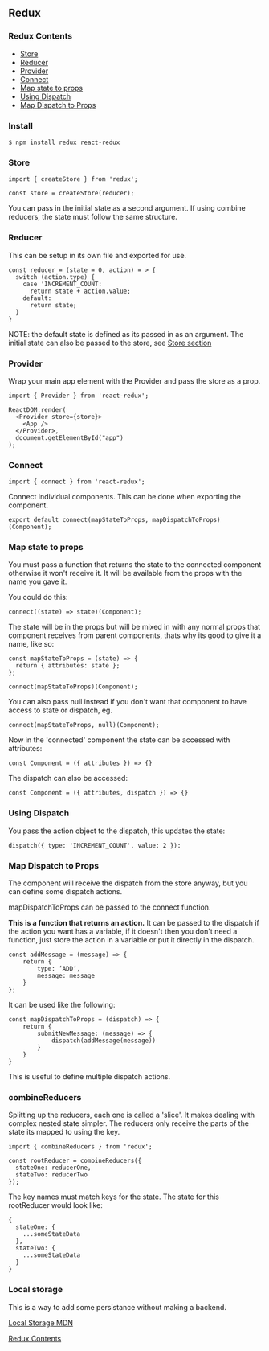 ## Redux

### Redux Contents

- [Store](#store)
- [Reducer](#reducer)
- [Provider](#provider)
- [Connect](#connect)
- [Map state to props](#map-state-to-props)
- [Using Dispatch](#using-dispatch)
- [Map Dispatch to Props](#map-dispatch-to-props)

### Install

    $ npm install redux react-redux

### Store

    import { createStore } from 'redux';

    const store = createStore(reducer);

You can pass in the initial state as a second argument. If using combine reducers, the state must follow the same structure.

### Reducer

This can be setup in its own file and exported for use.

    const reducer = (state = 0, action) = > {
      switch (action.type) {
        case 'INCREMENT_COUNT:
          return state + action.value;
        default:
          return state;
      }
    }

NOTE: the default state is defined as its passed in as an argument. The initial state can also be passed to the store, see [Store section](#store)

### Provider

Wrap your main app element with the Provider and pass the store as a prop.

    import { Provider } from 'react-redux';

    ReactDOM.render(
      <Provider store={store}>
        <App />
      </Provider>,
      document.getElementById("app")
    );

### Connect

    import { connect } from 'react-redux';

Connect individual components. This can be done when exporting the component.

    export default connect(mapStateToProps, mapDispatchToProps)(Component);

### Map state to props

You must pass a function that returns the state to the connected component otherwise it won't receive it. It will be available from the props with the name you gave it.

You could do this:

    connect((state) => state)(Component);

The state will be in the props but will be mixed in with any normal props that component receives from parent components, thats why its good to give it a name, like so:

    const mapStateToProps = (state) => {
      return { attributes: state };
    };

    connect(mapStateToProps)(Component);

You can also pass null instead if you don't want that component to have access to state or dispatch, eg.

    connect(mapStateToProps, null)(Component);

Now in the 'connected' component the state can be accessed with attributes:

    const Component = ({ attributes }) => {}

The dispatch can also be accessed:

    const Component = ({ attributes, dispatch }) => {}

### Using Dispatch

You pass the action object to the dispatch, this updates the state:

    dispatch({ type: 'INCREMENT_COUNT', value: 2 }):

### Map Dispatch to Props

The component will receive the dispatch from the store anyway, but you can define some dispatch actions.

mapDispatchToProps can be passed to the connect function.

**This is a function that returns an action.** It can be passed to the dispatch if the action you want has a variable, if it doesn't then you don't need a function, just store the action in a variable or put it directly in the dispatch.

    const addMessage = (message) => {
        return {
            type: ‘ADD’,
            message: message
        }
    };

It can be used like the following:

    const mapDispatchToProps = (dispatch) => {
        return {
            submitNewMessage: (message) => {
                dispatch(addMessage(message))
            }
        }
    }

This is useful to define multiple dispatch actions.

### combineReducers

Splitting up the reducers, each one is called a 'slice'. It makes dealing with complex nested state simpler. The reducers only receive the parts of the state its mapped to using the key.

    import { combineReducers } from 'redux';

    const rootReducer = combineReducers({
      stateOne: reducerOne,
      stateTwo: reducerTwo
    });

The key names must match keys for the state. The state for this rootReducer would look like:

    {
      stateOne: {
        ...someStateData
      },
      stateTwo: {
        ...someStateData
      }
    }

### Local storage

This is a way to add some persistance without making a backend.

[Local Storage MDN](https://developer.mozilla.org/en-US/docs/Web/API/Window/localStorage)

[Redux Contents](#redux-contents)
